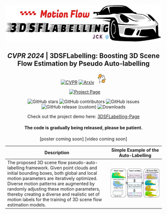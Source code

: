 <div align="center">    
<img src="images/logo.jpg" width="600" height="120" alt="Celebration"/>   

## *CVPR 2024* | 3DSFLabelling: Boosting 3D Scene Flow Estimation by Pseudo Auto-labelling 
[![CVPR](http://img.shields.io/badge/CVPR-2024-4b44ce.svg)](https://arxiv.org/pdf/2402.18146.pdf)
[![Arxiv](http://img.shields.io/badge/Arxiv-2402.10668-B31B1B.svg)](https://arxiv.org/abs/2402.18146)
<img src="images/celebration.gif" width="35" height="35" alt="Celebration"/>

<a href='[https://lxtgh.github.io/project/omg_seg/](https://jiangchaokang.github.io/3DSFLabelling-Page/)' style='padding-left: 0.5rem;'>
<img src='https://img.shields.io/badge/Project-Page-blue?style=flat&logo=Google%20chrome&logoColor=blue' alt='Project Page'> </a>

![GitHub stars](https://img.shields.io/github/stars/jiangchaokang/3DSFLabelling)
![GitHub contributors](https://img.shields.io/github/contributors/jiangchaokang/3DSFLabelling)
![GitHub issues](https://img.shields.io/github/issues-raw/jiangchaokang/3DSFLabelling)
![GitHub release (custom)](https://img.shields.io/badge/release-V0.1-blue)
![Downloads](https://img.shields.io/github/downloads/jiangchaokang/3DSFLabelling/total)


Check out the project demo here: [3DSFLabelling-Page](https://jiangchaokang.github.io/3DSFLabelling-Page/)

#### The code is gradually being released, please be patient.
[poster coming soon] [video coming soon]

| Description | Simple Example of the Auto-Labelling |
|-------------|-------|
| The proposed 3D scene flow pseudo-auto-labelling framework. Given point clouds and initial bounding boxes, both global and local motion parameters are iteratively optimized. Diverse motion patterns are augmented by randomly adjusting these motion parameters, thereby creating a diverse and realistic set of motion labels for the training of 3D scene flow estimation models. | ![The proposed 3D scene flow pseudo-auto-labelling framework. Given point clouds and initial bounding boxes, both global and local motion parameters are iteratively optimized. Diverse motion patterns are augmented by randomly adjusting these motion parameters.](images/abstract.jpg) |
</div>


